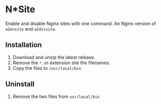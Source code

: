 # N*Site
Enable and disable Nginx sites with one command. An Nginx version of `a2ensite` and `a2dissite`.

## Installation
1. Download and unzip the latest release.
2. Remove the `*.sh` extension site the filenames.
3. Copy the files to `/usr/local/bin`

## Uninstall
1. Remove the two files from `usr/local/bin`
